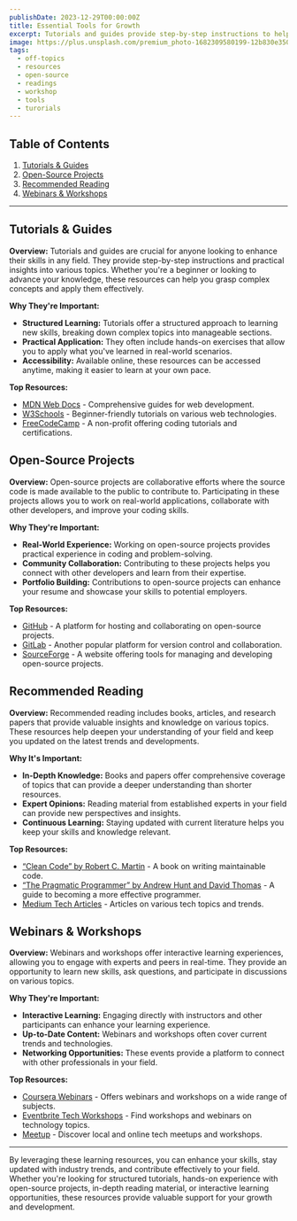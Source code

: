 ```yaml
---
publishDate: 2023-12-29T00:00:00Z
title: Essential Tools for Growth
excerpt: Tutorials and guides provide step-by-step instructions to help you learn new skills and concepts.
image: https://plus.unsplash.com/premium_photo-1682309580199-12b830e35008?q=80&w=1824&auto=format&fit=crop&ixlib=rb-4.0.3&ixid=M3wxMjA3fDB8MHxwaG90by1wYWdlfHx8fGVufDB8fHx8fA%3D%3D
tags:
  - off-topics
  - resources
  - open-source
  - readings
  - workshop
  - tools
  - turorials
---
```


## Table of Contents
1. [Tutorials & Guides](#tutorials--guides)
2. [Open-Source Projects](#open-source-projects)
3. [Recommended Reading](#recommended-reading)
4. [Webinars & Workshops](#webinars--workshops)

---

## Tutorials & Guides

**Overview:**
Tutorials and guides are crucial for anyone looking to enhance their skills in any field. They provide step-by-step instructions and practical insights into various topics. Whether you're a beginner or looking to advance your knowledge, these resources can help you grasp complex concepts and apply them effectively.

**Why They're Important:**
- **Structured Learning:** Tutorials offer a structured approach to learning new skills, breaking down complex topics into manageable sections.
- **Practical Application:** They often include hands-on exercises that allow you to apply what you've learned in real-world scenarios.
- **Accessibility:** Available online, these resources can be accessed anytime, making it easier to learn at your own pace.

**Top Resources:**
- [MDN Web Docs](https://developer.mozilla.org/en-US/) - Comprehensive guides for web development.
- [W3Schools](https://www.w3schools.com/) - Beginner-friendly tutorials on various web technologies.
- [FreeCodeCamp](https://www.freecodecamp.org/) - A non-profit offering coding tutorials and certifications.

## Open-Source Projects

**Overview:**
Open-source projects are collaborative efforts where the source code is made available to the public to contribute to. Participating in these projects allows you to work on real-world applications, collaborate with other developers, and improve your coding skills.

**Why They're Important:**
- **Real-World Experience:** Working on open-source projects provides practical experience in coding and problem-solving.
- **Community Collaboration:** Contributing to these projects helps you connect with other developers and learn from their expertise.
- **Portfolio Building:** Contributions to open-source projects can enhance your resume and showcase your skills to potential employers.

**Top Resources:**
- [GitHub](https://github.com/) - A platform for hosting and collaborating on open-source projects.
- [GitLab](https://gitlab.com/) - Another popular platform for version control and collaboration.
- [SourceForge](https://sourceforge.net/) - A website offering tools for managing and developing open-source projects.

## Recommended Reading

**Overview:**
Recommended reading includes books, articles, and research papers that provide valuable insights and knowledge on various topics. These resources help deepen your understanding of your field and keep you updated on the latest trends and developments.

**Why It's Important:**
- **In-Depth Knowledge:** Books and papers offer comprehensive coverage of topics that can provide a deeper understanding than shorter resources.
- **Expert Opinions:** Reading material from established experts in your field can provide new perspectives and insights.
- **Continuous Learning:** Staying updated with current literature helps you keep your skills and knowledge relevant.

**Top Resources:**
- [“Clean Code” by Robert C. Martin](https://www.amazon.com/Clean-Code-Handbook-Software-Craftsmanship/dp/0132350882) - A book on writing maintainable code.
- [“The Pragmatic Programmer” by Andrew Hunt and David Thomas](https://www.amazon.com/Pragmatic-Programmer-journey-mastery-20th/dp/0135957052) - A guide to becoming a more effective programmer.
- [Medium Tech Articles](https://medium.com/tag/technology) - Articles on various tech topics and trends.

## Webinars & Workshops

**Overview:**
Webinars and workshops offer interactive learning experiences, allowing you to engage with experts and peers in real-time. They provide an opportunity to learn new skills, ask questions, and participate in discussions on various topics.

**Why They're Important:**
- **Interactive Learning:** Engaging directly with instructors and other participants can enhance your learning experience.
- **Up-to-Date Content:** Webinars and workshops often cover current trends and technologies.
- **Networking Opportunities:** These events provide a platform to connect with other professionals in your field.

**Top Resources:**
- [Coursera Webinars](https://www.coursera.org/) - Offers webinars and workshops on a wide range of subjects.
- [Eventbrite Tech Workshops](https://www.eventbrite.com/d/online/technology-workshops/) - Find workshops and webinars on technology topics.
- [Meetup](https://www.meetup.com/) - Discover local and online tech meetups and workshops.

---

By leveraging these learning resources, you can enhance your skills, stay updated with industry trends, and contribute effectively to your field. Whether you're looking for structured tutorials, hands-on experience with open-source projects, in-depth reading material, or interactive learning opportunities, these resources provide valuable support for your growth and development.

